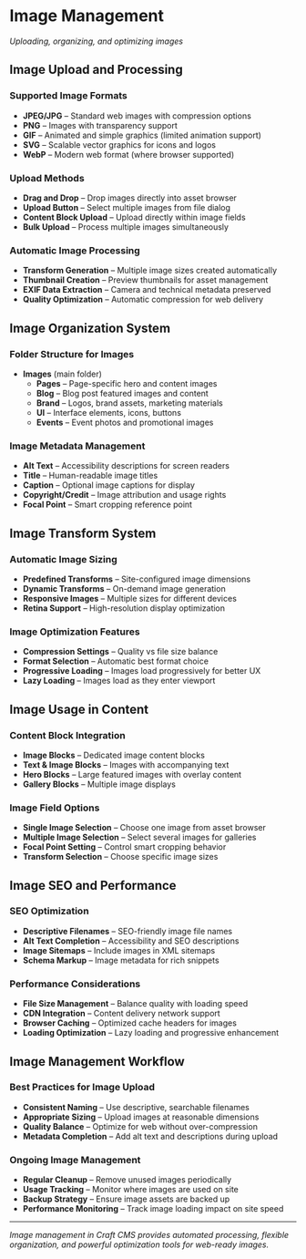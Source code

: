# Image Management

*Uploading, organizing, and optimizing images*

## Image Upload and Processing

### Supported Image Formats
- **JPEG/JPG** – Standard web images with compression options
- **PNG** – Images with transparency support
- **GIF** – Animated and simple graphics (limited animation support)
- **SVG** – Scalable vector graphics for icons and logos
- **WebP** – Modern web format (where browser supported)

### Upload Methods
- **Drag and Drop** – Drop images directly into asset browser
- **Upload Button** – Select multiple images from file dialog
- **Content Block Upload** – Upload directly within image fields
- **Bulk Upload** – Process multiple images simultaneously

### Automatic Image Processing
- **Transform Generation** – Multiple image sizes created automatically
- **Thumbnail Creation** – Preview thumbnails for asset management
- **EXIF Data Extraction** – Camera and technical metadata preserved
- **Quality Optimization** – Automatic compression for web delivery

## Image Organization System

### Folder Structure for Images
- **Images** (main folder)
  - **Pages** – Page-specific hero and content images
  - **Blog** – Blog post featured images and content
  - **Brand** – Logos, brand assets, marketing materials
  - **UI** – Interface elements, icons, buttons
  - **Events** – Event photos and promotional images

### Image Metadata Management
- **Alt Text** – Accessibility descriptions for screen readers
- **Title** – Human-readable image titles
- **Caption** – Optional image captions for display
- **Copyright/Credit** – Image attribution and usage rights
- **Focal Point** – Smart cropping reference point

## Image Transform System

### Automatic Image Sizing
- **Predefined Transforms** – Site-configured image dimensions
- **Dynamic Transforms** – On-demand image generation
- **Responsive Images** – Multiple sizes for different devices
- **Retina Support** – High-resolution display optimization

### Image Optimization Features
- **Compression Settings** – Quality vs file size balance
- **Format Selection** – Automatic best format choice
- **Progressive Loading** – Images load progressively for better UX
- **Lazy Loading** – Images load as they enter viewport

## Image Usage in Content

### Content Block Integration
- **Image Blocks** – Dedicated image content blocks
- **Text & Image Blocks** – Images with accompanying text
- **Hero Blocks** – Large featured images with overlay content
- **Gallery Blocks** – Multiple image displays

### Image Field Options
- **Single Image Selection** – Choose one image from asset browser
- **Multiple Image Selection** – Select several images for galleries
- **Focal Point Setting** – Control smart cropping behavior
- **Transform Selection** – Choose specific image sizes

## Image SEO and Performance

### SEO Optimization
- **Descriptive Filenames** – SEO-friendly image file names
- **Alt Text Completion** – Accessibility and SEO descriptions
- **Image Sitemaps** – Include images in XML sitemaps
- **Schema Markup** – Image metadata for rich snippets

### Performance Considerations
- **File Size Management** – Balance quality with loading speed
- **CDN Integration** – Content delivery network support
- **Browser Caching** – Optimized cache headers for images
- **Loading Optimization** – Lazy loading and progressive enhancement

## Image Management Workflow

### Best Practices for Image Upload
- **Consistent Naming** – Use descriptive, searchable filenames
- **Appropriate Sizing** – Upload images at reasonable dimensions
- **Quality Balance** – Optimize for web without over-compression
- **Metadata Completion** – Add alt text and descriptions during upload

### Ongoing Image Management
- **Regular Cleanup** – Remove unused images periodically
- **Usage Tracking** – Monitor where images are used on site
- **Backup Strategy** – Ensure image assets are backed up
- **Performance Monitoring** – Track image loading impact on site speed

---

*Image management in Craft CMS provides automated processing, flexible organization, and powerful optimization tools for web-ready images.*